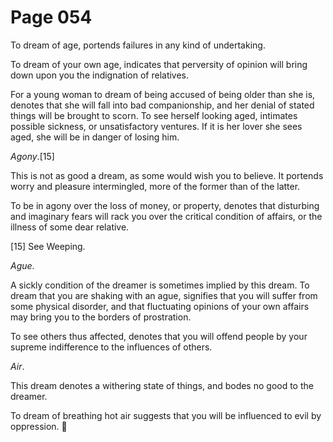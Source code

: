 # Page 054
To dream of age, portends failures in any kind of undertaking.


To dream of your own age, indicates that perversity of opinion will bring
down upon you the indignation of relatives.


For a young woman to dream of being accused of being older
than she is, denotes that she will fall into bad companionship,
and her denial of stated things will be brought to scorn.
To see herself looking aged, intimates possible sickness,
or unsatisfactory ventures. If it is her lover she sees aged,
she will be in danger of losing him.


_Agony_.[15]


This is not as good a dream, as some would wish you to believe.
It portends worry and pleasure intermingled, more of the former
than of the latter.


To be in agony over the loss of money, or property, denotes that disturbing
and imaginary fears will rack you over the critical condition of affairs,
or the illness of some dear relative.


[15] See Weeping.


_Ague_.


A sickly condition of the dreamer is sometimes implied by this dream.
To dream that you are shaking with an ague, signifies that you will suffer
from some physical disorder, and that fluctuating opinions of your own
affairs may bring you to the borders of prostration.


To see others thus affected, denotes that you will offend people
by your supreme indifference to the influences of others.


_Air_.


This dream denotes a withering state of things, and bodes no good
to the dreamer.


To dream of breathing hot air suggests that you will be influenced
to evil by oppression.
